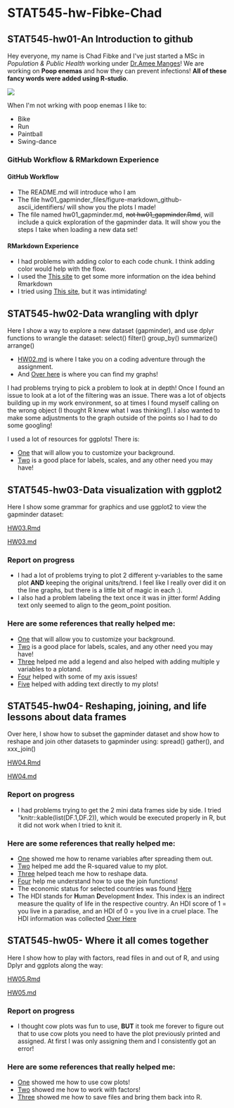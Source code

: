 # STAT545-hw-Fibke-Chad


## STAT545-hw01-An Introduction to github

Hey everyone, my name is Chad Fibke and I've just started a MSc in *Population & Public Health* working under [Dr.Amee Manges](http://spph.ubc.ca/person/amee-manges/)! We are working on **Poop enemas** and how they can prevent infections! **All of these fancy words were added using R-studio**. 

![](https://github.com/googlei18n/noto-emoji/blob/f2a4f72/svg/emoji_u1f4a9.svg)

When I'm not wrking with poop enemas I like to:
  + Bike
  + Run
  + Paintball
  + Swing-dance 
  
### GitHub Workflow & RMarkdown Experience 

#### GitHub Workflow
  + The README.md will introduce who I am 
  + The file hw01_gapminder_files/figure-markdown_github-ascii_identifiers/ will show you the plots I made!
  + The file named hw01_gapminder.md, ~~not hw01_gapminder.Rmd~~, will include a quick exploration of the gapminder data. It will show you the steps I take when loading a new data set! 
  
  
#### RMarkdown Experience 
  + I had problems with adding color to each code chunk. I think adding color would help with the flow.
  + I used the [This site](http://rmarkdown.rstudio.com/lesson-1.html) to get some more information on the idea behind Rmarkdown
  + I tried using [This site](https://yihui.name/knitr/options/), but it was intimidating!

## STAT545-hw02-Data wrangling with dplyr


Here I show a way to explore a new dataset (gapminder), and use dplyr functions to wrangle the dataset: select() filter() group_by() summarize() arrange()


+ [HW02.md](https://github.com/ChadFibke/STAT545-hw-Fibke-Chad/blob/master/HW02_Dplyr/HW02_Dplyr.md) is where I take you on a coding adventure through the assignment.
+ And [Over here](https://github.com/ChadFibke/STAT545-hw-Fibke-Chad/tree/master/HW02_Dplyr/figure-markdown_github-ascii_identifiers) is where you can find my graphs!

I had problems trying to pick a problem to look at in depth! Once I found an issue to look at a lot of the filtering was an issue. There was a lot of objects building up in my work environment, so at times I found myself calling on the wrong object (I thought R knew what I was thinking!). I also wanted to make some adjustments to the graph outside of the points so I had to do some googling! 

I used a lot of resources for ggplots! There is:

+ [One](http://www.sthda.com/english/wiki/ggplot2-themes-and-background-colors-the-3-elements) that will allow you to customize your background.
+ [Two](http://ggplot2.tidyverse.org/reference/index.html) is a good place for labels, scales, and any other need you may have!

## STAT545-hw03-Data visualization with ggplot2


Here I show some grammar for graphics and use ggplot2 to view the gapminder dataset:

[HW03.Rmd](https://github.com/ChadFibke/STAT545-hw-Fibke-Chad/blob/master/HW03_GGPLOT2/HW03_GGPLOT2.Rmd)

[HW03.md](https://github.com/ChadFibke/STAT545-hw-Fibke-Chad/blob/master/HW03_GGPLOT2/HW03_GGPLOT2.md)
### Report on progress

+ I had a lot of problems trying to plot 2 different y-variables to the same plot **AND** keeping the original units/trend. I feel like I really over did it on the line graphs, but there is a little bit of magic in each :).
+ I also had a problem labeling the text once it was in jitter form! Adding text only seemed to align to the geom_point position.

### Here are some references that really helped me:
+ [One](http://www.sthda.com/english/wiki/ggplot2-themes-and-background-colors-the-3-elements) that will allow you to customize your background.
+ [Two](http://ggplot2.tidyverse.org/reference/index.html) is a good place for labels, scales, and any other need you may have!
+ [Three](https://stackoverflow.com/questions/10349206/add-legend-to-ggplot2-line-plot) helped me add a legend and also helped with adding multiple y variables to a plotand.
+ [Four](https://stackoverflow.com/questions/1330989/rotating-and-spacing-axis-labels-in-ggplot2) helped with some of my axis issues!
+ [Five](https://stackoverflow.com/questions/15624656/label-points-in-geom-point) helped with adding text directly to my plots!

## STAT545-hw04- Reshaping, joining, and life lessons about data frames

Over here, I show how to subset the gapminder dataset and show how to reshape and join other datasets to gapminder using: spread() gather(), and xxx_join() 

[HW04.Rmd](https://github.com/ChadFibke/STAT545-hw-Fibke-Chad/blob/master/HW04_Reshaping_joining/HW04.Rmd)

[HW04.md](https://github.com/ChadFibke/STAT545-hw-Fibke-Chad/blob/master/HW04_Reshaping_joining/HW04.md)
### Report on progress

+ I had problems trying to get the 2 mini data frames side by side. I tried "knitr::kable(list(DF.1,DF.2)), which would be executed properly in R, but it did not work when I tried to knit it.     


### Here are some references that really helped me:
+ [One](https://stackoverflow.com/questions/31788195/how-to-control-new-variables-names-after-tidyrs-spread) showed me how to rename variables after spreading them out.
+ [Two](http://ggplot2.tidyverse.org/reference/annotate.html) helped me add the R-squared value to my plot.
+ [Three](http://r4ds.had.co.nz/tidy-data.html) helped teach me how to reshape data.
+ [Four](http://stat545.com/bit001_dplyr-cheatsheet.html) help me understand how to use the join functions!
+ The economic status for selected countries was found [Here](http://www.un.org/en/development/desa/policy/wesp/wesp_current/2014wesp_country_classification.pdf)
+ The HDI stands for **H**uman **D**evelopment **I**ndex. This index is an indirect measure the quality of life in the respective country. An HDI score of 1 = you live in a paradise, and an HDI of 0 = you live in a cruel place. The HDI information was collected [Over Here](http://hdr.undp.org/en/composite/HDI)

## STAT545-hw05- Where it all comes together 

Here I show how to play with factors, read files in and out of R, and using Dplyr and ggplots along the way:

[HW05.Rmd](https://github.com/ChadFibke/STAT545-hw-Fibke-Chad/blob/master/HW05_THE_FINISHER/HW05.Rmd)

[HW05.md](https://github.com/ChadFibke/STAT545-hw-Fibke-Chad/blob/master/HW05_THE_FINISHER/HW05.md)

### Report on progress

+ I thought cow plots was fun to use, **BUT** it took me forever to figure out that to use cow plots you need to have the plot previously printed and assigned. At first I was only assigning them and I consistently got an error!

### Here are some references that really helped me:
+ [One](https://cran.r-project.org/web/packages/cowplot/vignettes/introduction.html) showed me how to use cow plots!
+ [Two](http://stat545.com/block029_factors.html) showed me how to work with factors!
+ [Three](http://stat545.com/block026_file-out-in.html) showed me how to save files and bring them back into R.